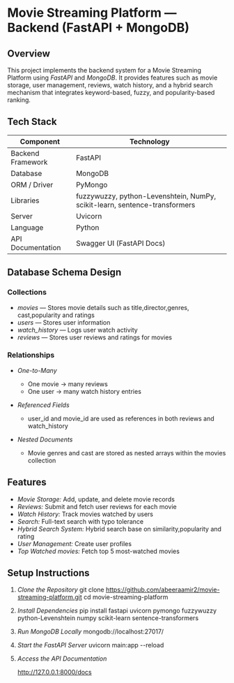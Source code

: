 # Movie Streaming Platform — Backend (FastAPI + MongoDB)

## Overview
This project implements the backend system for a Movie Streaming Platform using *FastAPI* and *MongoDB*.
It provides features such as movie storage, user management, reviews, watch history, and a hybrid search mechanism that integrates keyword-based, fuzzy, and popularity-based ranking.


## Tech Stack

| Component         | Technology                                                                 |
| ----------------- | -------------------------------------------------------------------------- |
| Backend Framework | FastAPI                                                                    |
| Database          | MongoDB                                                                    |
| ORM / Driver      | PyMongo                                                                    |
| Libraries         | fuzzywuzzy, python-Levenshtein, NumPy, scikit-learn, sentence-transformers |
| Server            | Uvicorn                                                                    |
| Language          | Python                                                                     |
| API Documentation | Swagger UI (FastAPI Docs)                                                  |

## Database Schema Design

### Collections

* *movies* — Stores movie details such as title,director,genres, cast,popularity and ratings
* *users* — Stores user information
* *watch_history* — Logs user watch activity
* *reviews* — Stores user reviews and ratings for movies

### Relationships

* *One-to-Many*
  * One movie → many reviews
  * One user → many watch history entries
   
* *Referenced Fields*
  * user_id and movie_id are used as references in both reviews and watch_history
    
* *Nested Documents*
  * Movie genres and cast are stored as nested arrays within the movies collection


## Features
* *Movie Storage:* Add, update, and delete movie records
* *Reviews:* Submit and fetch user reviews for each movie
* *Watch History:* Track movies watched by users
* *Search:* Full-text search with typo tolerance
* *Hybrid Search System:* Hybrid search base on similarity,popularity and rating
* *User Management:* Create user profiles
* *Top Watched movies:* Fetch top 5 most-watched movies


## Setup Instructions

1. *Clone the Repository*
   git clone https://github.com/abeeraamir2/movie-streaming-platform.git
   cd movie-streaming-platform
   

2. *Install Dependencies*
   pip install fastapi uvicorn pymongo fuzzywuzzy python-Levenshtein numpy scikit-learn sentence-transformers
   
3. *Run MongoDB Locally*
   mongodb://localhost:27017/
   

4. *Start the FastAPI Server*
   uvicorn main:app --reload
   

5. *Access the API Documentation*

   http://127.0.0.1:8000/docs
   


